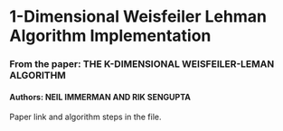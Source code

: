 # 1-Dimensional Weisfeiler Lehman Algorithm Implementation

### From the paper: THE K-DIMENSIONAL WEISFEILER-LEMAN ALGORITHM

#### Authors: NEIL IMMERMAN AND RIK SENGUPTA

Paper link and algorithm steps in the file.
